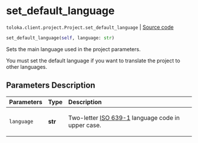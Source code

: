 # set_default_language
`toloka.client.project.Project.set_default_language` | [Source code](https://github.com/Toloka/toloka-kit/blob/v1.2.1/src/client/project/__init__.py#L196)

```python
set_default_language(self, language: str)
```

Sets the main language used in the project parameters.


You must set the default language if you want to translate the project to other languages.

## Parameters Description

| Parameters | Type | Description |
| :----------| :----| :-----------|
`language`|**str**|<p>Two-letter [ISO 639-1](https://en.wikipedia.org/wiki/List_of_ISO_639-1_codes) language code in upper case.</p>
